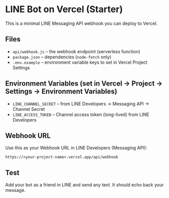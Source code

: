# LINE Bot on Vercel (Starter)

This is a minimal LINE Messaging API webhook you can deploy to Vercel.

## Files
- `api/webhook.js` – the webhook endpoint (serverless function)
- `package.json` – dependencies (`node-fetch` only)
- `.env.example` – environment variable keys to set in Vercel Project Settings

## Environment Variables (set in Vercel → Project → Settings → Environment Variables)
- `LINE_CHANNEL_SECRET` – from LINE Developers → Messaging API → Channel Secret
- `LINE_ACCESS_TOKEN` – Channel access token (long-lived) from LINE Developers

## Webhook URL
Use this as your Webhook URL in LINE Developers (Messaging API):
```
https://<your-project-name>.vercel.app/api/webhook
```

## Test
Add your bot as a friend in LINE and send any text. It should echo back your message.
